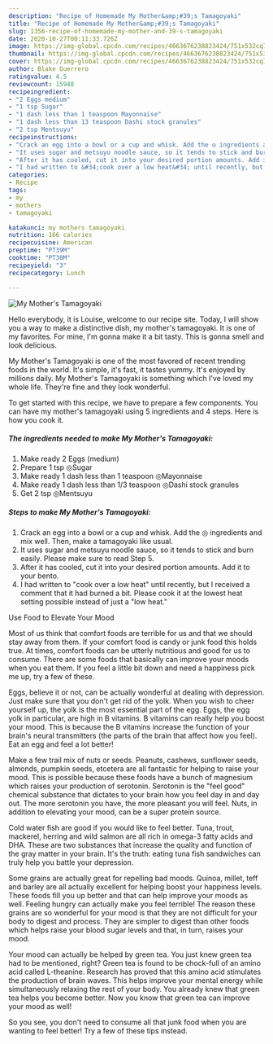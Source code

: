 ```yaml
---
description: "Recipe of Homemade My Mother&amp;#39;s Tamagoyaki"
title: "Recipe of Homemade My Mother&amp;#39;s Tamagoyaki"
slug: 1356-recipe-of-homemade-my-mother-and-39-s-tamagoyaki
date: 2020-10-27T00:11:33.726Z
image: https://img-global.cpcdn.com/recipes/4663676238823424/751x532cq70/my-mothers-tamagoyaki-recipe-main-photo.jpg
thumbnail: https://img-global.cpcdn.com/recipes/4663676238823424/751x532cq70/my-mothers-tamagoyaki-recipe-main-photo.jpg
cover: https://img-global.cpcdn.com/recipes/4663676238823424/751x532cq70/my-mothers-tamagoyaki-recipe-main-photo.jpg
author: Blake Guerrero
ratingvalue: 4.5
reviewcount: 15948
recipeingredient:
- "2 Eggs medium"
- "1 tsp Sugar"
- "1 dash less than 1 teaspoon Mayonnaise"
- "1 dash less than 13 teaspoon Dashi stock granules"
- "2 tsp Mentsuyu"
recipeinstructions:
- "Crack an egg into a bowl or a cup and whisk. Add the ◎ ingredients and mix well. Then, make a tamagoyaki like usual."
- "It uses sugar and metsuyu noodle sauce, so it tends to stick and burn easily. Please make sure to read Step 5."
- "After it has cooled, cut it into your desired portion amounts. Add it to your bento."
- "I had written to &#34;cook over a low heat&#34; until recently, but I received a comment that it had burned a bit. Please cook it at the lowest heat setting possible instead of just a &#34;low heat.&#34;"
categories:
- Recipe
tags:
- my
- mothers
- tamagoyaki

katakunci: my mothers tamagoyaki 
nutrition: 166 calories
recipecuisine: American
preptime: "PT39M"
cooktime: "PT30M"
recipeyield: "3"
recipecategory: Lunch

---
```



![My Mother&#39;s Tamagoyaki](https://img-global.cpcdn.com/recipes/4663676238823424/751x532cq70/my-mothers-tamagoyaki-recipe-main-photo.jpg)

Hello everybody, it is Louise, welcome to our recipe site. Today, I will show you a way to make a distinctive dish, my mother&#39;s tamagoyaki. It is one of my favorites. For mine, I'm gonna make it a bit tasty. This is gonna smell and look delicious.



My Mother&#39;s Tamagoyaki is one of the most favored of recent trending foods in the world. It's simple, it's fast, it tastes yummy. It's enjoyed by millions daily. My Mother&#39;s Tamagoyaki is something which I've loved my whole life. They're fine and they look wonderful.


To get started with this recipe, we have to prepare a few components. You can have my mother&#39;s tamagoyaki using 5 ingredients and 4 steps. Here is how you cook it.

<!--inarticleads1-->

##### The ingredients needed to make My Mother&#39;s Tamagoyaki:

1. Make ready 2 Eggs (medium)
1. Prepare 1 tsp ◎Sugar
1. Make ready 1 dash less than 1 teaspoon ◎Mayonnaise
1. Make ready 1 dash less than 1/3 teaspoon ◎Dashi stock granules
1. Get 2 tsp ◎Mentsuyu




<!--inarticleads2-->

##### Steps to make My Mother&#39;s Tamagoyaki:

1. Crack an egg into a bowl or a cup and whisk. Add the ◎ ingredients and mix well. Then, make a tamagoyaki like usual.
1. It uses sugar and metsuyu noodle sauce, so it tends to stick and burn easily. Please make sure to read Step 5.
1. After it has cooled, cut it into your desired portion amounts. Add it to your bento.
1. I had written to &#34;cook over a low heat&#34; until recently, but I received a comment that it had burned a bit. Please cook it at the lowest heat setting possible instead of just a &#34;low heat.&#34;




Use Food to Elevate Your Mood


Most of us think that comfort foods are terrible for us and that we should stay away from them. If your comfort food is candy or junk food this holds true. At times, comfort foods can be utterly nutritious and good for us to consume. There are some foods that basically can improve your moods when you eat them. If you feel a little bit down and need a happiness pick me up, try a few of these.

Eggs, believe it or not, can be actually wonderful at dealing with depression. Just make sure that you don't get rid of the yolk. When you wish to cheer yourself up, the yolk is the most essential part of the egg. Eggs, the egg yolk in particular, are high in B vitamins. B vitamins can really help you boost your mood. This is because the B vitamins increase the function of your brain's neural transmitters (the parts of the brain that affect how you feel). Eat an egg and feel a lot better!

Make a few trail mix of nuts or seeds. Peanuts, cashews, sunflower seeds, almonds, pumpkin seeds, etcetera are all fantastic for helping to raise your mood. This is possible because these foods have a bunch of magnesium which raises your production of serotonin. Serotonin is the "feel good" chemical substance that dictates to your brain how you feel day in and day out. The more serotonin you have, the more pleasant you will feel. Nuts, in addition to elevating your mood, can be a super protein source.

Cold water fish are good if you would like to feel better. Tuna, trout, mackerel, herring and wild salmon are all rich in omega-3 fatty acids and DHA. These are two substances that increase the quality and function of the gray matter in your brain. It's the truth: eating tuna fish sandwiches can truly help you battle your depression. 

Some grains are actually great for repelling bad moods. Quinoa, millet, teff and barley are all actually excellent for helping boost your happiness levels. These foods fill you up better and that can help improve your moods as well. Feeling hungry can actually make you feel terrible! The reason these grains are so wonderful for your mood is that they are not difficult for your body to digest and process. They are simpler to digest than other foods which helps raise your blood sugar levels and that, in turn, raises your mood.

Your mood can actually be helped by green tea. You just knew green tea had to be mentioned, right? Green tea is found to be chock-full of an amino acid called L-theanine. Research has proved that this amino acid stimulates the production of brain waves. This helps improve your mental energy while simultaneously relaxing the rest of your body. You already knew that green tea helps you become better. Now you know that green tea can improve your mood as well!

So you see, you don't need to consume all that junk food when you are wanting to feel better! Try  a few  of  these  tips  instead.

